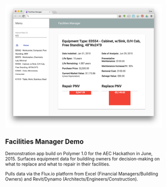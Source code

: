 ![](https://raw.githubusercontent.com/enguyen/facilities-manager/master/app/images/screenshot.png)
## Facilities Manager Demo

Demonstration app build on Polymer 1.0 for the AEC Hackathon in June, 2015. Surfaces equipment data
for buildilng owners for decision-making on what to replace and what to repair in their facilities.

Pulls data via the Flux.io platform from Excel (Financial Managers/Buildling Owners) and
Revit/Dynamo (Architects/Engineers/Construction).
